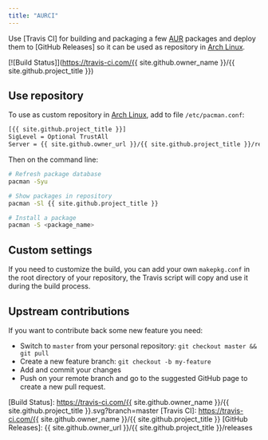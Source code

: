 ```yaml
---
title: "AURCI"
---
```


Use [Travis CI] for building and packaging a few [AUR] packages and deploy them
to [GitHub Releases] so it can be used as repository in [Arch Linux].

[![Build Status]](https://travis-ci.com/{{ site.github.owner_name }}/{{ site.github.project_title }})

## Use repository

To use as custom repository in [Arch Linux], add to file `/etc/pacman.conf`:

```bash
[{{ site.github.project_title }}]
SigLevel = Optional TrustAll
Server = {{ site.github.owner_url }}/{{ site.github.project_title }}/releases/download/repository
```

Then on the command line:

```bash
# Refresh package database
pacman -Syu

# Show packages in repository
pacman -Sl {{ site.github.project_title }}

# Install a package
pacman -S <package_name>
```

## Custom settings

If you need to customize the build, you can add your own `makepkg.conf`
in the root directory of your repository, the Travis script will copy and use it
during the build process.

## Upstream contributions

If you want to contribute back some new feature you need:

- Switch to `master` from your personal repository: `git checkout master && git pull`
- Create a new feature branch: `git checkout -b my-feature`
- Add and commit your changes
- Push on your remote branch and go to the suggested GitHub page to create a
  new pull request.

[Arch Linux]:       https://www.archlinux.org
[AUR]:              https://aur.archlinux.org
[Build Status]:     https://travis-ci.com/{{ site.github.owner_name }}/{{ site.github.project_title }}.svg?branch=master
[Travis CI]:        https://travis-ci.com/{{ site.github.owner_name }}/{{ site.github.project_title }}
[GitHub Releases]: {{ site.github.owner_url }}/{{ site.github.project_title }}/releases

